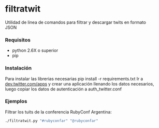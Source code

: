 filtratwit
==========

Utilidad de linea de comandos para filtrar y descargar twits en formato JSON

### Requisitos

* python 2.6X o superior
* pip

### Instalación

Para instalar las librerias necesarias pip install -r requirements.txt
Ir a [dev.twitter.com/apps](dev.twitter.com/apps) y crear una aplicación llenando los datos necesarios, luego copiar los datos de autenticación a auth_twitter.conf 


### Ejemplos

Filtrar los tuits de la conferencia RubyConf Argentina:

```bash
./filtratwit.py "#rubyconfar" "@rubyconfar"
```